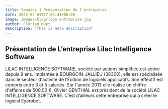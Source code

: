 ```yaml
---
title: Semaine 1 Présentation de l'entreprise
date: 2022-02-01T17:04:41+06:00
image: images/blog/logo entreprise.jpg
author: Florian Muet
description: "This is meta description"
---
```


## Présentation de L’entreprise Lilac Intelligence Software

LILAC INTELLIGENCE SOFTWARE, société par actions simplifiée,est active depuis 9 ans. Implantée à BOURGOIN-JALLIEU (38300), elle est spécialisée dans le secteur d'activité de l’Edition de logiciels applicatifs. Son effectif est compris entre 3 et 5 salariés. Sur l'année 2013 elle réalise un chiffre d'affaires de 500,00 €.  Olivier GENTHIAL est président de la société LILAC INTELLIGENCE SOFTWARE.   C’est  d’ailleurs cette entreprise qui a créer le logiciel Eyerobot.